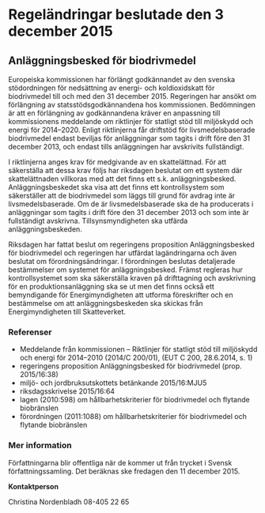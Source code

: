 # Regeländringar beslutade den 3 december 2015

## Anläggningsbesked för biodrivmedel

Europeiska kommissionen har förlängt godkännandet av den svenska stödordningen för nedsättning av energi\- och koldioxidskatt för biodrivmedel till och med den 31 december 2015\. Regeringen har ansökt om förlängning av statsstödsgodkännandena hos kommissionen. Bedömningen är att en förlängning av godkännandena kräver en anpassning till kommissionens meddelande om riktlinjer för statligt stöd till miljöskydd och energi för 2014–2020\. Enligt riktlinjerna får driftstöd för livsmedelsbaserade biodrivmedel endast beviljas för anläggningar som tagits i drift före den 31 december 2013, och endast tills anläggningen har avskrivits fullständigt.

I riktlinjerna anges krav för medgivande av en skattelättnad. För att säkerställa att dessa krav följs har riksdagen beslutat om ett system där skattelättnaden villkoras med att det finns ett s.k. anläggningsbesked. Anläggningsbeskedet ska visa att det finns ett kontroll­system som säkerställer att de biodrivmedel som läggs till grund för avdrag inte är livsmedelsbaserade. Om de är livsmedelsbaserade ska de ha producerats i anläggningar som tagits i drift före den 31 december 2013 och som inte är fullständigt avskrivna. Tillsynsmyndigheten ska utfärda anläggningsbeskeden.

Riksdagen har fattat beslut om regeringens proposition Anläggningsbesked för biodrivmedel och regeringen har utfärdat lagändringarna och även beslutat om förordningsändringar. I förordningen beslutas detaljerade bestämmelser om systemet för anläggningsbesked. Främst regleras hur kontrollsystemet som ska säkerställa kraven på drifttagning och avskrivning för en produktionsanläggning ska se ut men det finns också ett bemyndigande för Energimyndigheten att utforma föreskrifter och en bestämmelse om att anläggningsbeskeden ska skickas från Energimyndigheten till Skatteverket.

### Referenser

* Meddelande från kommissionen – Riktlinjer för statligt stöd till miljöskydd och energi för 2014–2010 (2014/C 200/01\), (EUT C 200, 28\.6\.2014, s. 1\)
* regeringens proposition Anläggningsbesked för biodrivmedel (prop. 2015/16:38\)
* miljö\- och jordbruksutskottets betänkande 2015/16:MJU5
* riksdagsskrivelse 2015/16:64
* lagen (2010:598\) om hållbarhetskriterier för biodrivmedel och flytande biobränslen
* förordningen (2011:1088\) om hållbarhetskriterier för biodrivmedel och flytande biobränslen

### Mer information

Författningarna blir offentliga när de kommer ut från trycket i Svensk författningssamling. Det beräknas ske fredagen den 11 december 2015\.

**Kontaktperson**

Christina Nordenbladh 08\-405 22 65
